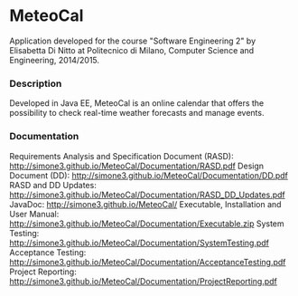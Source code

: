 # MeteoCal

Application developed for the course "Software Engineering 2" by Elisabetta Di Nitto at Politecnico di Milano, Computer Science and Engineering, 2014/2015.

### Description
Developed in Java EE, MeteoCal is an online calendar that offers the possibility to check real-time weather forecasts and manage events.

### Documentation
Requirements Analysis and Specification Document (RASD): http://simone3.github.io/MeteoCal/Documentation/RASD.pdf
Design Document (DD): http://simone3.github.io/MeteoCal/Documentation/DD.pdf
RASD and DD Updates: http://simone3.github.io/MeteoCal/Documentation/RASD_DD_Updates.pdf
JavaDoc: http://simone3.github.io/MeteoCal/
Executable, Installation and User Manual: http://simone3.github.io/MeteoCal/Documentation/Executable.zip
System Testing: http://simone3.github.io/MeteoCal/Documentation/SystemTesting.pdf
Acceptance Testing: http://simone3.github.io/MeteoCal/Documentation/AcceptanceTesting.pdf
Project Reporting: http://simone3.github.io/MeteoCal/Documentation/ProjectReporting.pdf
